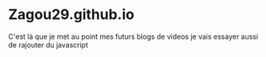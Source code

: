 # Zagou29.github.io
C'est là que je met au point mes futurs blogs de videos
je vais essayer aussi de rajouter du javascript
